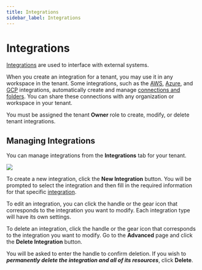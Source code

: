 ```yaml
---
title: Integrations
sidebar_label: Integrations
---
```


# Integrations


[Integrations](/pipes/docs/integrations/) are used to interface with external systems.

When you create an integration for a tenant, you may use it in any workspace in the tenant.  Some integrations, such as the [AWS](/pipes/docs/integrations/aws), [Azure](/pipes/docs/integrations/azure), and [GCP](/pipes/docs/integrations/gcp) integrations, automatically create and manage [connections and folders](/pipes/docs/workspaces/connections).  You can share these connections with any organization or workspace in your tenant.

You must be assigned the tenant **Owner** role to create, modify, or delete tenant integrations.


## Managing Integrations

You can manage integrations from the **Integrations** tab for your tenant.

![](/images/docs/pipes/tenant_integrations.png)


To create a new integration, click the **New Integration** button.  You will be prompted to select the integration and then fill in the required information for that specific [integration](/pipes/docs/integrations/).

To edit an integration, you can click the handle or the gear icon that corresponds to the integration you want to modify.  Each integration type will have its own settings.

To delete an integration,  click the handle or the gear icon that corresponds to the integration you want to modify.  Go to the **Advanced** page and click the **Delete Integration** button. 

You will be asked to enter the handle to confirm deletion. If you wish to ***permanently delete the integration and all of its resources***, click **Delete**.
